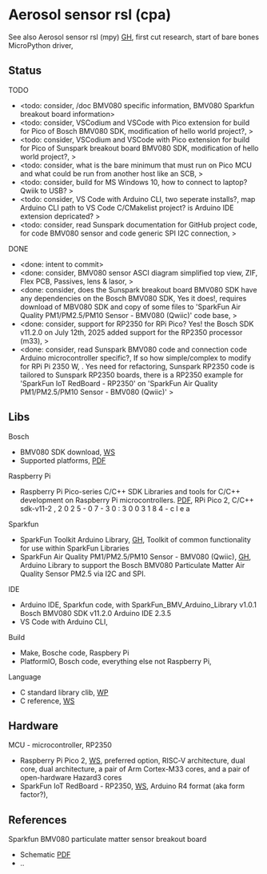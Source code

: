 # Aerosol sensor rsl (cpa)

See also Aerosol sensor rsl (mpy) [GH](https://github.com/YorkEarwaker/Electrical-Engineering/tree/main/rpi-pi/mpy/snr-rsl), first cut research, start of bare bones MicroPython driver, 

## Status
TODO
* <todo: consider, /doc BMV080 specific information, BMV080 Sparkfun breakout board information>
* <todo: consider, VSCodium and VSCode with Pico extension for build for Pico of Bosch BMV080 SDK, modification of hello world project?, >
* <todo: consider, VSCodium and VSCode with Pico extension for build for Pico of Sunspark breakout board BMV080 SDK, modification of hello world project?, >
* <todo: consider, what is the bare minimum that must run on Pico MCU and what could be run from another host like an SCB, >
* <todo: consider, build for MS Windows 10, how to connect to laptop? Qwiik to USB? >
* <todo: consider, VS Code with Arduino CLI, two seperate installs?,  map Arduino CLI path to VS Code C/CMakelist project? is Arduino IDE extension depricated?  >
* <todo: consider, read Sunspark documentation for GitHub project code, for code BMV080 sensor and code generic SPI I2C connection, >

DONE
* <done: intent to commit>
* <done: consider, BMV080 sensor ASCI diagram simplified top view, ZIF, Flex PCB, Passives, lens & lasor, >
* <done: consider, does the Sunspark breakout board BMV080 SDK have any dependencies on the Bosch BMV080 SDK, Yes it does!, requires download of MBV080 SDK and copy of some files to 'SparkFun Air Quality PM1/PM2.5/PM10 Sensor - BMV080 (Qwiic)' code base, >
* <done: consider, support for RP2350 for RPi Pico? Yes! the Bosch SDK v11.2.0 on July 12th, 2025 added support for the RP2350 processor (m33), >
* <done: consider, read Sunspark BMV080 code and connection code Arduino microcontroller specific?, If so how simple/complex to modify for RPi Pi 2350 W, . Yes need for refactoring, Sunspark RP2350 code is tailored to Sunspark RP2350 boards, there is a RP2350 example  for 'SparkFun IoT RedBoard - RP2350' on 'SparkFun Air Quality PM1/PM2.5/PM10 Sensor - BMV080 (Qwiic)' >

## Libs

Bosch
* BMV080 SDK download, [WS](https://www.bosch-sensortec.com/software-tools/double-opt-in-forms/sdk-v11-2.html) 
* Supported platforms, [PDF](https://www.bosch-sensortec.com/media/boschsensortec/software_tools/software/bmv080_1/supported_platforms/bmv080_binary_size_information.pdf)

Raspberry Pi
* Raspberry Pi Pico-series C/C++ SDK Libraries and tools for C/C++ development on Raspberry Pi microcontrollers. [PDF](https://datasheets.raspberrypi.com/pico/raspberry-pi-pico-c-sdk.pdf), RPi Pico 2, C/C++ sdk-v11-2 , 2 0 2 5 - 0 7 - 3 0 : 3 0 0 3 1 8 4 - c l e a

Sparkfun
* SparkFun Toolkit Arduino Library, [GH](https://github.com/sparkfun/SparkFun_Toolkit/tree/main), Toolkit of common functionality for use within SparkFun Libraries 
* SparkFun Air Quality PM1/PM2.5/PM10 Sensor - BMV080 (Qwiic), [GH](https://github.com/sparkfun/SparkFun_BMV080_Arduino_Library/tree/main), Arduino Library to support the Bosch BMV080 Particulate Matter Air Quality Sensor PM2.5 via I2C and SPI. 

IDE
* Arduino IDE, Sparkfun code, with SparkFun_BMV_Arduino_Library v1.0.1 Bosch BMV080 SDK v11.2.0 Arduino IDE 2.3.5
* VS Code with Arduino CLI, 

Build
* Make, Bosche code, Raspbery Pi
* PlatformIO, Bosch code, everything else not Raspberry Pi, 

Language 
* C standard library clib, [WP](https://en.wikipedia.org/wiki/C_standard_library)
* C reference, [WS](https://en.cppreference.com/w/c.html)

## Hardware

MCU - microcontroller, RP2350
* Raspberry Pi Pico 2, [WS](https://www.raspberrypi.com/products/raspberry-pi-pico-2/), preferred option, RISC‑V architecture, dual core, dual architecture, a pair of Arm Cortex-M33 cores, and a pair of open-hardware Hazard3 cores 
* SparkFun IoT RedBoard - RP2350, [WS](https://www.sparkfun.com/sparkfun-iot-redboard-rp2350.html), Arduino R4 format (aka form factor?), 

## References

Sparkfun BMV080 particulate matter sensor breakout board
* Schematic [PDF](https://docs.sparkfun.com/SparkFun_Particulate_Matter_Sensor_Breakout_BMV080/assets/board_files/SparkFun_Particulate_Matter_Sensor_Breakout_BMV080_v10_Schematic.pdf)
* ..

